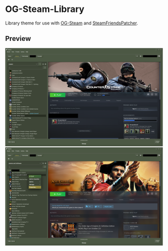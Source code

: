 # OG-Steam-Library
Library theme for use with <a href="https://github.com/ungstein/OG-Steam">OG-Steam</a> and <a href="https://github.com/PhantomGamers/SteamFriendsPatcher">SteamFriendsPatcher<a>.
 
 Preview
 -
 ![Preview1](media/OG-Steam-Library.png)
 ![Preview2](media/OG-Steam-Library-2.png)
